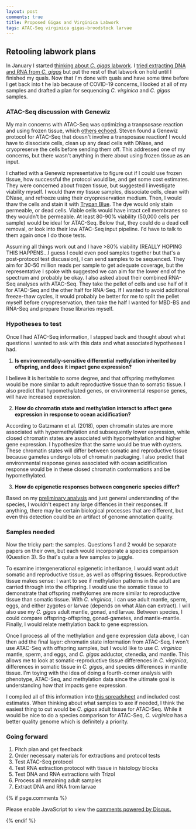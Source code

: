 ```yaml
---
layout: post
comments: true
title: Proposed Gigas and Virginica Labwork
tags: ATAC-Seq virginica gigas-broodstock larvae
---
```


## Retooling labwork plans

In January I started [thinking about *C. gigas* labwork](https://yaaminiv.github.io/Gigas-Labwork-Plans/). I [tried extracting DNA and RNA from *C. gigas*](https://yaaminiv.github.io/Gigas-Broodstock-RNA-Extraction/) but put the rest of that labwork on hold until I finished my quals. Now that I'm done with quals and have some time before I get back into t he lab because of COVID-19 concerns, I looked at all of my samples and drafted a plan for sequencing *C. virginica* and *C. gigas* samples.

### ATAC-Seq discussion with Genewiz

My main concerns with ATAC-Seq was optimizing a tranpsosase reaction and using frozen tissue, which [others echoed](https://yaaminiv.github.io/Figuring-out-ATAC-Seq/). Steven found a Genewiz protocol for ATAC-Seq that doesn't involve a transposase reaction! I would have to dissociate cells, clean up any dead cells with DNase, and cryopreserve the cells before sending them off. This addressed one of my concerns, but there wasn't anything in there about using frozen tissue as an input.

I chatted with a Genewiz representative to figure out if I could use frozen tissue, how successful the protocol would be, and get some cost estimates. They were concerned about frozen tissue, but suggested I investigate viability myself. I would thaw my tissue samples, dissociate cells, clean with DNase, and refreeze using their cryopreservation medium. Then, I would thaw the cells and stain it with [Trypan Blue](https://www.thermofisher.com/order/catalog/product/15250061). The dye would only stain permeable, or dead cells. Viable cells would have intact cell membranes so they wouldn't be permeable. At least 80-90% viability (50,000 cells per sample) would be ideal for ATAC-Seq. Below that, they could do a dead cell removal, or look into their low ATAC-Seq input pipeline. I'd have to talk to them again once I do those tests.

Assuming all things work out and I have >80% viability (REALLY HOPING THIS HAPPENS...I guess I could even pool samples together but that's a post-protocol test discussion), I can send samples to be sequenced. They aim for 30-50 million reads per sample to get adequate coverage, but the representative I spoke with suggested we can aim for the lower end of the spectrum and probably be okay. I also asked about their combined RNA-Seq analyses with ATAC-Seq. They take the pellet of cells and use half of it for ATAC-Seq and the other half for RNA-Seq. If I wanted to avoid additional freeze-thaw cycles, it would probably be better for me to split the pellet myself before cryopreservation, then take the half I wanted for MBD-BS and RNA-Seq and prepare those libraries myself.

### Hypotheses to test

Once I had ATAC-Seq information, I stepped back and thought about what questions I wanted to ask with this data and what associated hypotheses I had. 

1. **Is environmentally-sensitive differential methylation inherited by offspring, and does it impact gene expression?**

I believe it is heritable to some degree, and that offspring methylomes would be more similar to adult reproductive tissue than to somatic tissue. I also predict that hypomethylated genes, or environmental response genes, will have increased expression.

2. **How do chromatin state and methylation interact to affect gene expression in response to ocean acidification?**

According to Gatzmann et al. (2018), open chromatin states are more associated with hypermethylation and subsequently lower expression, while closed chromatin states are associated with hypomethylation and higher gene expression. I hypothesize that the same would be true with oysters. These chromatin states will differ between somatic and reproductive tissue because gametes undergo lots of chromatin packaging. I also predict that environmental response genes associated with ocean acidification response would be in these closed chromatin conformations and be hypomethylated.

3. **How do epigenetic responses between congeneric species differ?** 

Based on my [preliminary analysis](https://yaaminiv.github.io/Gigas-and-Virginica-Comparison-Part4/) and just general understanding of the species, I wouldn't expect any large diffences in their responses. If anything, there may be certain biological processes that are different, but even this detection could be an artifact of genome annotation quality.

### Samples needed

Now the tricky part: the samples. Questions 1 and 2 would be separate papers on their own, but each would incorporate a species comparison (Question 3). So that's quite a few samples to juggle.

To examine intergenerational epigenetic inheritance, I would want adult somatic and reproductive tissue, as well as offspring tissues. Reproductive tissue makes sense: I want to see if methylation patterns in the adult are carried through into the offspring. I would use the somatic tissue to demonstrate that offspring methylomes are more similar to reproductive tissue than somatic tissue. With *C. virginica*, I can use adult mantle, sperm, eggs, and either zygotes or larvae (depends on what Alan can extract). I will also use my *C. gigas* adult mantle, gonad, and larvae. Between species, I could compare offspring-offspring, gonad-gametes, and mantle-mantle. Finally, I would relate methylation back to gene expression.

Once I process all of the methylation and gene expression data above, I can then add the final layer: chromatin state information from ATAC-Seq. I won't use ATAC-Seq with offspring samples, but I would like to use *C. virginica* mantle, sperm, and eggs, and *C. gigas* adductor, ctenedia, and mantle. This allows me to look at somatic-reproductive tissue differences in *C. virginica*, differences in somatic tissue in *C. gigas*, and species differences in mantle tissue. I'm toying with the idea of doing a fourth-corner analysis with phenotype, ATAC-Seq, and methylation data since the ultimate goal is understanding how that impacts gene expression.

I compiled all of this information into [this spreadsheet](https://docs.google.com/spreadsheets/d/1F0WZmDFh5ZyNSMKsNz5OU1oLLZOLHJNC0DzvSxE_Zac/edit#gid=0) and included cost estimates. When thinking about what samples to axe if needed, I think the easiest thing to cut would be *C. gigas* adult tissue for ATAC-Seq. While it would be nice to do a species comparison for ATAC-Seq, *C. virginica* has a better quality genome which is definitely a priority.

### Going forward

1. Pitch plan and get feedback
2. Order necessary materials for extractions and protocol tests
3. Test ATAC-Seq protocol
4. Test RNA extraction protocol with tissue in histology blocks
5. Test DNA and RNA extractions with Trizol
6. Process all remaining adult samples
7. Extract DNA and RNA from larvae

{% if page.comments %}

<div id="disqus_thread"></div>
<script>

/**
*  RECOMMENDED CONFIGURATION VARIABLES: EDIT AND UNCOMMENT THE SECTION BELOW TO INSERT DYNAMIC VALUES FROM YOUR PLATFORM OR CMS.
*  LEARN WHY DEFINING THESE VARIABLES IS IMPORTANT: https://disqus.com/admin/universalcode/#configuration-variables*/
/*
var disqus_config = function () {
this.page.url = PAGE_URL;  // Replace PAGE_URL with your page's canonical URL variable
this.page.identifier = PAGE_IDENTIFIER; // Replace PAGE_IDENTIFIER with your page's unique identifier variable
};
*/
(function() { // DON'T EDIT BELOW THIS LINE
var d = document, s = d.createElement('script');
s.src = 'https://the-responsible-grad-student.disqus.com/embed.js';
s.setAttribute('data-timestamp', +new Date());
(d.head || d.body).appendChild(s);
})();
</script>
<noscript>Please enable JavaScript to view the <a href="https://disqus.com/?ref_noscript">comments powered by Disqus.</a></noscript>

{% endif %}

<script id="dsq-count-scr" src="//the-responsible-grad-student.disqus.com/count.js" async></script>
